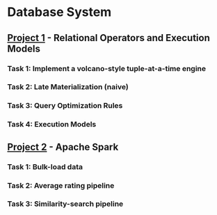 # Database System
## [Project 1](https://github.com/yhangchen/Database-System/tree/project1) - Relational Operators and Execution Models
### Task 1: Implement a volcano-style tuple-at-a-time engine
### Task 2: Late Materialization (naive)
### Task 3: Query Optimization Rules
### Task 4: Execution Models
## [Project 2](https://github.com/yhangchen/Database-System/tree/project2) - Apache Spark
### Task 1: Bulk-load data
### Task 2: Average rating pipeline
### Task 3: Similarity-search pipeline